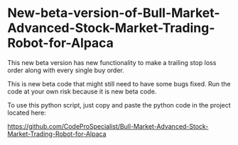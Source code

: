 # New-beta-version-of-Bull-Market-Advanced-Stock-Market-Trading-Robot-for-Alpaca
This new beta version has new functionality to make a trailing stop loss order along with every single buy order. 

This is new beta code that might still need to have some bugs fixed. Run the code at your own risk because it is new beta code. 

To use this python script, just copy and paste the python code in the project located here: 

https://github.com/CodeProSpecialist/Bull-Market-Advanced-Stock-Market-Trading-Robot-for-Alpaca
